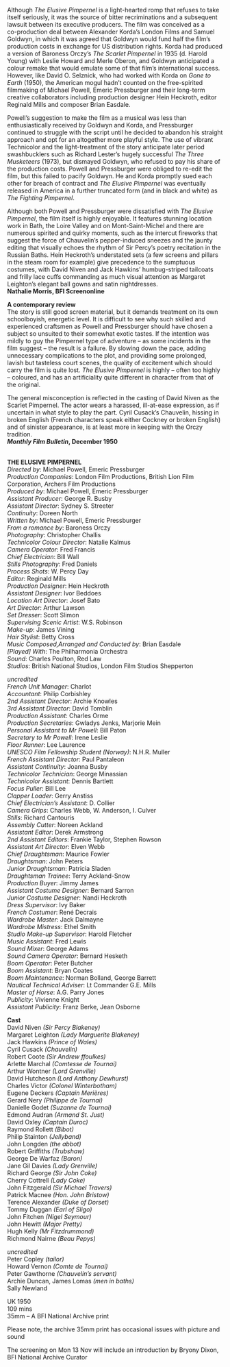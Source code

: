 
Although _The Elusive Pimpernel_ is a light-hearted romp that refuses to take itself seriously, it was the source of bitter recriminations and a subsequent lawsuit between its executive producers. The film was conceived as a  
co-production deal between Alexander Korda’s London Films and Samuel Goldwyn, in which it was agreed that Goldwyn would fund half the film’s production costs in exchange for US distribution rights. Korda had produced a version of Baroness Orczy’s _The Scarlet Pimpernel_ in 1935 (d. Harold Young) with Leslie Howard and Merle Oberon, and Goldwyn anticipated a colour remake that would emulate some of that film’s international success. However, like David O. Selznick, who had worked with Korda on _Gone to Earth_ (1950), the American mogul hadn’t counted on the free-spirited filmmaking of Michael Powell, Emeric Pressburger and their long-term creative collaborators including production designer Hein Heckroth, editor Reginald Mills and composer  Brian Easdale.

Powell’s suggestion to make the film as a musical was less than enthusiastically received by Goldwyn and Korda, and Pressburger continued to struggle with the script until he decided to abandon his straight approach and opt for an altogether more playful style. The use of vibrant Technicolor and the light-treatment of the story anticipate later period swashbucklers such as Richard Lester’s hugely successful _The Three Musketeers_ (1973), but dismayed Goldwyn, who refused to pay his share of the production costs. Powell and Pressburger were obliged to re-edit the film, but this failed to pacify Goldwyn. He and Korda promptly sued each other for breach of contract and _The Elusive Pimpernel_ was eventually released in America in a further truncated form (and in black and white) as _The Fighting Pimpernel_.

Although both Powell and Pressburger were dissatisfied with _The Elusive Pimpernel_, the film itself is highly enjoyable. It features stunning location work in Bath, the Loire Valley and on Mont-Saint-Michel and there are numerous spirited and quirky moments, such as the intercut fireworks that suggest the force of Chauvelin’s pepper-induced sneezes and the jaunty editing that visually echoes the rhythm of Sir Percy’s poetry recitation in the Russian Baths. Hein Heckroth’s understated sets (a few screens and pillars in the steam room for example) give precedence to the sumptuous costumes, with David Niven and Jack Hawkins’ humbug-striped tailcoats and frilly lace cuffs commanding as much visual attention as Margaret Leighton’s elegant ball gowns and satin nightdresses.  
**Nathalie Morris, BFI Screenonline**

**A contemporary review**  
The story is still good screen material, but it demands treatment on its own schoolboyish, energetic level. It is difficult to see why such skilled and experienced craftsmen as Powell and Pressburger should have chosen a subject so unsuited to their somewhat exotic tastes. If the intention was mildly to guy the Pimpernel type of adventure – as some incidents in the film suggest – the result is a failure. By slowing down the pace, adding unnecessary complications to the plot, and providing some prolonged, lavish but tasteless court scenes, the quality of excitement which should carry the film is quite lost. _The Elusive Pimpernel_ is highly – often too highly – coloured, and has an artificiality quite different in character from that of the original.

The general misconception is reflected in the casting of David Niven as the Scarlet Pimpernel. The actor wears a harassed, ill-at-ease expression, as if uncertain in what style to play the part. Cyril Cusack’s Chauvelin, hissing in broken English (French characters speak either Cockney or broken English) and of sinister appearance, is at least more in keeping with the Orczy tradition.  
**_Monthly Film Bulletin_, December 1950**
<br><br>

**THE ELUSIVE PIMPERNEL**  
_Directed by_: Michael Powell, Emeric Pressburger  
_Production Companies_: London Film Productions, British Lion Film Corporation,  Archers Film Productions  
_Produced by_: Michael Powell, Emeric Pressburger  
_Assistant Producer_: George R. Busby  
_Assistant Director_: Sydney S. Streeter  
_Continuity_: Doreen North  
_Written by_: Michael Powell, Emeric Pressburger  
_From a romance by_: Baroness Orczy  
_Photography_: Christopher Challis  
_Technicolor Colour Director_: Natalie Kalmus  
_Camera Operator_: Fred Francis  
_Chief Electrician_: Bill Wall  
_Stills Photography_: Fred Daniels  
_Process Shots_: W. Percy Day  
_Editor_: Reginald Mills  
_Production Designer_: Hein Heckroth  
_Assistant Designer_: Ivor Beddoes  
_Location Art Director_: Josef Bato  
_Art Director_: Arthur Lawson  
_Set Dresser_: Scott Slimon  
_Supervising Scenic Artist_: W.S. Robinson  
_Make-up_: James Vining  
_Hair Stylist_: Betty Cross  
_Music Composed,Arranged and Conducted by_: Brian Easdale  
_[Played] With_: The Philharmonia Orchestra  
_Sound_: Charles Poulton, Red Law  
_Studios_: British National Studios,  London Film Studios Shepperton

_uncredited_  
_French Unit Manager_: Charlot  
_Accountant_: Philip Corbishley  
_2nd Assistant Director_: Archie Knowles  
_3rd Assistant Director_: David Tomblin  
_Production Assistant_: Charles Orme  
_Production Secretaries_: Gwladys Jenks,  Marjorie Mein  
_Personal Assistant to Mr Powell_: Bill Paton  
_Secretary to Mr Powell_: Irene Leslie  
_Floor Runner_: Lee Laurence  
_UNESCO Film Fellowship Student (Norway)_:  N.H.R. Muller  
_French Assistant Director_: Paul Pantaleon  
_Assistant Continuity_: Joanna Busby  
_Technicolor Technician_: George Minassian  
_Technicolor Assistant_: Dennis Bartlett  
_Focus Puller_: Bill Lee  
_Clapper Loader_: Gerry Anstiss  
_Chief Electrician’s Assistant_: D. Collier  
_Camera Grips_: Charles Webb, W. Anderson,  I. Culver  
_Stills_: Richard Cantouris  
_Assembly Cutter_: Noreen Ackland  
_Assistant Editor_: Derek Armstrong  
_2nd Assistant Editors_: Frankie Taylor,  Stephen Rowson  
_Assistant Art Director_: Elven Webb  
_Chief Draughtsman_: Maurice Fowler  
_Draughtsman_: John Peters  
_Junior Draughtsman_: Patricia Sladen  
_Draughtsman Trainee_: Terry Ackland-Snow  
_Production Buyer_: Jimmy James  
_Assistant Costume Designer_: Bernard Sarron  
_Junior Costume Designer_: Nandi Heckroth  
_Dress Supervisor_: Ivy Baker  
_French Costumer_: René Decrais  
_Wardrobe Master_: Jack Dalmayne  
_Wardrobe Mistress_: Ethel Smith  
_Studio Make-up Supervisor_: Harold Fletcher  
_Music Assistant_: Fred Lewis  
_Sound Mixer_: George Adams  
_Sound Camera Operator_: Bernard Hesketh  
_Boom Operator_: Peter Butcher  
_Boom Assistant_: Bryan Coates  
_Boom Maintenance_: Norman Bolland,  George Barrett  
_Nautical Technical Adviser_:  Lt Commander G.E. Mills  
_Master of Horse_: A.G. Parry Jones  
_Publicity_: Vivienne Knight  
_Assistant Publicity_: Franz Berke, Jean Osborne

**Cast**  
David Niven _(Sir Percy Blakeney)_  
Margaret Leighton _(Lady Marguerite Blakeney)_  
Jack Hawkins _(Prince of Wales)_  
Cyril Cusack _(Chauvelin)_  
Robert Coote _(Sir Andrew ffoulkes)_  
Arlette Marchal _(Comtesse de Tournai)_  
Arthur Wontner _(Lord Grenville)_  
David Hutcheson _(Lord Anthony Dewhurst)_  
Charles Victor _(Colonel Winterbotham)_  
Eugene Deckers _(Captain Merières)_  
Gerard Nery _(Philippe de Tournai)_  
Danielle Godet _(Suzanne de Tournai)_  
Edmond Audran _(Armand St. Just)_  
David Oxley _(Captain Duroc)_  
Raymond Rollett _(Bibot)_  
Philip Stainton _(Jellyband)_  
John Longden _(the abbot)_  
Robert Griffiths _(Trubshaw)_  
George De Warfaz _(Baron)_  
Jane Gil Davies _(Lady Grenville)_  
Richard George _(Sir John Coke)_  
Cherry Cottrell _(Lady Coke)_  
John Fitzgerald _(Sir Michael Travers)_  
Patrick Macnee _(Hon. John Bristow)_  
Terence Alexander _(Duke of Dorset)_  
Tommy Duggan _(Earl of Sligo)_  
John Fitchen _(Nigel Seymour)_  
John Hewitt _(Major Pretty)_  
Hugh Kelly _(Mr Fitzdrummond)_  
Richmond Nairne _(Beau Pepys)_

_uncredited_  
Peter Copley _(tailor)_  
Howard Vernon _(Comte de Tournai)_  
Peter Gawthorne _(Chauvelin’s servant)_  
Archie Duncan, James Lomas _(men in baths)_  
Sally Newland

UK 1950  
109 mins  
35mm – A BFI National Archive print

Please note, the archive 35mm print has  occasional issues with picture and sound

The screening on Mon 13 Nov will include an introduction by Bryony Dixon, BFI National  Archive Curator<br><br>
<!--stackedit_data:
eyJoaXN0b3J5IjpbLTkzMDQ3OTg4NF19
-->
